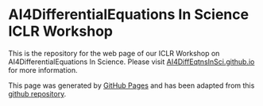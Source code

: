 # AI4DifferentialEquations In Science ICLR Workshop

This is the repository for the web page of our ICLR Workshop on
AI4DifferentialEquations In Science. Please visit
[AI4DiffEqtnsInSci.github.io](https://AI4DiffEqtnsInSci.github.io)
for more information.

This page was generated by [GitHub Pages](https://pages.github.com/) and has been adapted from this [github repository](https://github.com/gt-rl/gt-rl.github.io).
